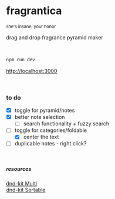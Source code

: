 # fragrantica

<sub>she's insane, your honor</sub>

drag and drop fragrance pyramid maker

&nbsp;

```bash
npm run dev
```

[http://localhost:3000](http://localhost:3000)


&nbsp;

### to do 

- [x] toggle for pyramid/notes
- [x] better note selection
  - [ ] search functionality + fuzzy search
- [ ] toggle for categories/foldable
  - [x] center the text
- [ ] duplicable notes - right click? 

&nbsp;

##### resources 

[dnd-kit Multi](https://codesandbox.io/s/dnd-kit-multi-containers-lknfe)  
[dnd-kit Sortable](https://codesandbox.io/s/dnd-kit-sortable-example-yhwz3f)
